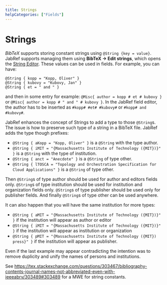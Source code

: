 ```yaml
---
title: Strings
helpCategories: ["Fields"]
---
```


# Strings

*BibTeX* supports storing constant strings using `@String {key = value}`. JabRef supports managing them using **BibTeX → Edit strings**, which opens the [String Editor](StringEditor). These values can be used in fields. For example, you can have:

    @String { kopp = "Kopp, Oliver" }
    @String { kubovy = "Kubovy, Jan" }
    @String { et = " and " }

and then in some entry for example: `@Misc{ author = kopp # et # kubovy }` or `@Misc{ author = kopp # " and " # kubovy }`. In the JabRef field editor, the author has to be inserted as `#kopp# #et# #kubovy#` or `#kopp# and #kubovy#`.

JabRef enhances the concept of Strings to add a type to those `@String`s. The issue is how to preserve such type of a string in a BibTeX file. JabRef adds the type though prefixes:

-   `@String { aKopp = "Kopp, Oliver" }` is a `@String` with the type author.
-   `@String { iMIT = "{Massachusetts Institute of Technology ({MIT})}" }` is a `@String` with the type of institution.
-   `@String { anct = "Anecdote" }` is a `@String` of type other.
-   `@String { lTOSCA = "Topology and Orchestration Specification for Cloud Applications" }` is a `@String` of type other.

Then `@String`s of type author should be used for author and editors fields only. `@String`s of type institution should be used for institution and organization fields only. `@String`s of type publisher should be used only for publisher fields. And finally `@String`s of type other can be used anywhere.

It can also happen that you will have the same institution for more types:

-   `@String { aMIT = "{Massachusetts Institute of Technology ({MIT})}" }` if the institution will appear as author or editor
-   `@String { iMIT = "{Massachusetts Institute of Technology ({MIT})}" }` if the institution will appear as institution or organization
-   `@String { pMIT = "{Massachusetts Institute of Technology ({MIT}) press}" }` if the institution will appear as publisher.

Even if the last example may appear contradicting the intention was to remove duplicity and unify the names of persons and institutions.

See <https://tex.stackexchange.com/questions/303467/bibliography-contents-journal-names-not-abbreviated-even-with-ieeeabrv/303489#303489> for a MWE for string constants.
